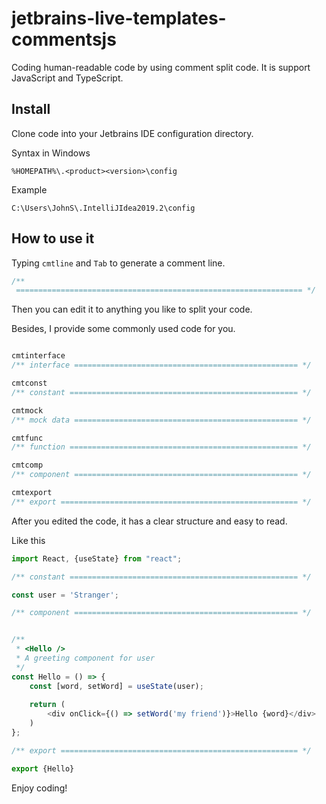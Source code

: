# jetbrains-live-templates-commentsjs

Coding human-readable code by using comment split code. It is support JavaScript and TypeScript.

## Install 

Clone code into your Jetbrains IDE configuration directory.

Syntax in Windows

`%HOMEPATH%\.<product><version>\config`

Example

`C:\Users\JohnS\.IntelliJIdea2019.2\config`

## How to use it

Typing `cmtline` and `Tab` to generate a comment line.

```javascript
/** 
 ================================================================ */
```

Then you can edit it to anything you like to split your code.

Besides, I provide some commonly used code for you.

```javascript

cmtinterface
/** interface ================================================== */

cmtconst
/** constant =================================================== */

cmtmock
/** mock data ================================================== */

cmtfunc
/** function =================================================== */

cmtcomp
/** component ================================================== */

cmtexport
/** export ===================================================== */
```

After you edited the code, it has a clear structure and easy to read.

Like this

```javascript
import React, {useState} from "react";

/** constant =================================================== */

const user = 'Stranger';

/** component ================================================== */


/**
 * <Hello />
 * A greeting component for user
 */
const Hello = () => {
    const [word, setWord] = useState(user);
    
    return (
        <div onClick={() => setWord('my friend')}>Hello {word}</div>
    )
};

/** export ===================================================== */

export {Hello}
```

Enjoy coding!
